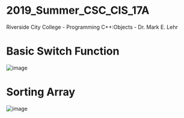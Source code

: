 # 2019_Summer_CSC_CIS_17A
Riverside City College - Programming C++:Objects - Dr. Mark E. Lehr

# Basic Switch Function

![image](https://user-images.githubusercontent.com/36967168/172539785-1d985e08-2bd4-42f1-92ca-2c86a1f050e5.png)

# Sorting Array

![image](https://user-images.githubusercontent.com/36967168/172540462-009f26b4-58cd-4b1e-a4ff-df7bf0d7aa7d.png)


